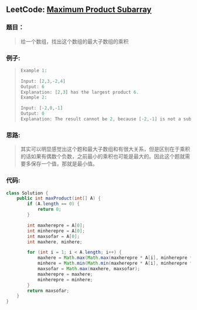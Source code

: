 ## LeetCode: [Maximum Product Subarray](https://leetcode.com/problems/maximum-product-subarray/)

### 题目：

> 给一个数组，找出这个数组的最大子数组的乘积

### 例子:

> ```java
> Example 1:
> 
> Input: [2,3,-2,4]
> Output: 6
> Explanation: [2,3] has the largest product 6.
> Example 2:
> 
> Input: [-2,0,-1]
> Output: 0
> Explanation: The result cannot be 2, because [-2,-1] is not a subarray.
> ```

### 思路:

> 其实可以明显感觉出这个题和最大子数组和有很大关系，但是区别在于乘积的话如果有偶数个负数，之前最小的乘积也可能是最大的。因此这个题就需要多保存一个值，那就是最小值。

### 代码:

```java
class Solution {
    public int maxProduct(int[] A) {
        if (A.length == 0) {
            return 0;
        }

        int maxherepre = A[0];
        int minherepre = A[0];
        int maxsofar = A[0];
        int maxhere, minhere;

        for (int i = 1; i < A.length; i++) {
            maxhere = Math.max(Math.max(maxherepre * A[i], minherepre * A[i]), A[i]);
            minhere = Math.min(Math.min(maxherepre * A[i], minherepre * A[i]), A[i]);
            maxsofar = Math.max(maxhere, maxsofar);
            maxherepre = maxhere;
            minherepre = minhere;
        }
        return maxsofar;
    }
}
```

